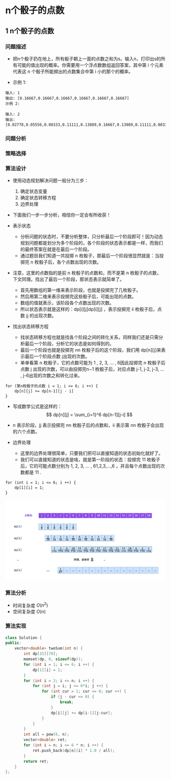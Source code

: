 # n个骰子的点数



## 1 n个骰子的点数

### 问题描述

* 把n个骰子扔在地上，所有骰子朝上一面的点数之和为s。输入n，打印出s的所有可能的值出现的概率。你需要用一个浮点数数组返回答案，其中第 i 个元素代表这 n 个骰子所能掷出的点数集合中第 i 小的那个的概率。

* 示例 1:
```
输入: 1
输出: [0.16667,0.16667,0.16667,0.16667,0.16667,0.16667]
示例 2:

输入: 2
输出: [0.02778,0.05556,0.08333,0.11111,0.13889,0.16667,0.13889,0.11111,0.08333,0.05556,0.02778]
```

### 问题分析


### 策略选择


### 算法设计

* 使用动态规划解决问题一般分为三步：
  1. 确定状态变量
  2. 确定状态转移方程
  3. 边界处理

* 下面我们一步一步分析，相信你一定会有所收获！

* 表示状态
  * 分析问题的状态时，不要分析整体，只分析最后一个阶段即可！因为动态规划问题都是划分为多个阶段的，各个阶段的状态表示都是一样，而我们的最终答案在就是在最后一个阶段。
  * 通过题目我们知道一共投掷 n 枚骰子，那最后一个阶段很显然就是：当投掷完 n 枚骰子后，各个点数出现的次数。
* 注意，这里的点数指的是前 n 枚骰子的点数和，而不是第 n 枚骰子的点数，下文同理。找出了最后一个阶段，那状态表示就简单了。
  * 首先用数组的第一维来表示阶段，也就是投掷完了几枚骰子。
  * 然后用第二维来表示投掷完这些骰子后，可能出现的点数。
  * 数组的值就表示，该阶段各个点数出现的次数。
  * 所以状态表示就是这样的：dp[i][j]dp[i][j] ，表示投掷完 ii 枚骰子后，点数 jj 的出现次数。
* 找出状态转移方程
  * 找状态转移方程也就是找各个阶段之间的转化关系，同样我们还是只需分析最后一个阶段，分析它的状态是如何得到的。
  * 最后一个阶段也就是投掷完 nn 枚骰子后的这个阶段，我们用 dp[n][j]来表示最后一个阶段点数 j出现的次数。
  * 单单看第 n 枚骰子，它的点数可能为 1 , 2, 3, ... , 6因此投掷完 n 枚骰子后点数 j 出现的次数，可以由投掷完n−1 枚骰子后，对应点数 j-1, j-2, j-3, ... , j-6出现的次数之和转化过来。

```
for (第n枚骰子的点数 i = 1; i <= 6; i ++) {
    dp[n][j] += dp[n-1][j - i]
}
```
  * 写成数学公式是这样的：
$$
dp[n][j] = \sum_{i=1}^6 dp[n-1][j-i]
$$
  * n 表示阶段，jj 表示投掷完 nn 枚骰子后的点数和，ii 表示第 nn 枚骰子会出现的六个点数。

* 边界处理
  * 这里的边界处理很简单，只要我们把可以直接知道的状态初始化就好了。
  * 我们可以直接知道的状态是啥，就是第一阶段的状态：投掷完 11 枚骰子后，它的可能点数分别为 1, 2, 3, ... , 61,2,3,...,6 ，并且每个点数出现的次数都是 11 .

```
for (int i = 1; i <= 6; i ++) {
    dp[1][i] = 1;
}
```

![](image/2021-03-29-09-47-50.png)

### 算法分析
* 时间复杂度 $O(n ^ 2)$
* 空间复杂度 $O(n)$
### 算法实现

```C++
class Solution {
public:
    vector<double> twoSum(int n) {
        int dp[15][70];
        memset(dp, 0, sizeof(dp));
        for (int i = 1; i <= 6; i ++) {
            dp[1][i] = 1;
        }
        for (int i = 2; i <= n; i ++) {
            for (int j = i; j <= 6*i; j ++) {
                for (int cur = 1; cur <= 6; cur ++) {
                    if (j - cur <= 0) {
                        break;
                    }
                    dp[i][j] += dp[i-1][j-cur];
                }
            }
        }
        int all = pow(6, n);
        vector<double> ret;
        for (int i = n; i <= 6 * n; i ++) {
            ret.push_back(dp[n][i] * 1.0 / all);
        }
        return ret;
    }
}; 
```